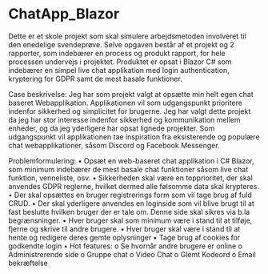 # ChatApp_Blazor
Dette er et skole projekt som skal simulere arbejdsmetoden involveret til den enedelige svendeprøve.
Selve opgaven består af et projekt og 2 rapporter, som indebærer en process og produkt rapport, for hele processen undervejs i projektet.
Produktet er opsat i Blazor C# som indebærer en simpel live chat applikation med login authentication, kryptering for GDPR samt de mest basale funktioner.

Case beskrivelse:
Jeg har som projekt valgt at opsætte min helt egen chat baseret Webapplikation. 
Applikationen vil som udgangspunkt prioritere indenfor sikkerhed og simplicitet for brugerne.
Jeg har valgt dette projekt da jeg har stor interesse indenfor sikkerhed og kommunikation 
mellem enheder, og da jeg yderligere har opsat lignede projekter.
Som udgangspunkt vil applikationen tae inspiration fra eksisterende og populære chat 
webapplikationer, såsom Discord og Facebook Messenger.

Problemformulering:
• Opsæt en web-baseret chat applikation i C# Blazor, som minimum indebærer de mest 
  basale chat funktioner såsom live chat funktion, venneliste, osv.
• Sikkerheden skal være en topprioritet, der skal anvendes GDPR reglerne, hvilket 
  dermed alle følsomme data skal krypteres. 
• Der skal opsættes en bruger registrerings form som vil tage brug af fuld CRUD.
• Der skal yderligere anvendes en loginside som vil blive brugt til at fast beslutte hvilken 
  bruger der er tale om. Denne side skal sikres via b.la begrænsninger.
• Hver bruger skal som minimum være i stand til at tilføje, fjerne og skrive til andre 
  brugere.
• Hver bruger skal være i stand til at hente og redigere deres gemte oplysninger
• Tage brug af cookies for godkendte login
• Hot features:
  o Se hvornår andre brugere er online
  o Administrerende side
  o Gruppe chat
  o Video Chat
  o Glemt Kodeord
  o Email bekræftelse
